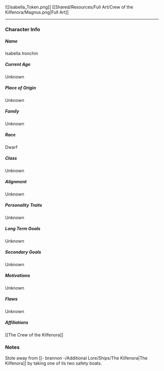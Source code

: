 ![[Isabella_Token.png]]
[[Shared/Resources/Full Art/Crew of the Kilfenora/Magnus.png|Full Art]]

---
### Character Info

##### Name 
Isabella Ironchin

##### Current Age
Unknown

##### Place of Origin
Unknown

##### Family
Unknown

##### Race
Dwarf

##### Class
Unknown

##### Alignment
Unknown

##### Personality Traits
Unknown

##### Long Term Goals
Unknown

##### Secondary Goals
Unknown

##### Motivations
Unknown

##### Flaws
Unknown

##### Affiliations
[[The Crew of the Kilfenora]]

### Notes
Stole away from [[- brannon -/Additional Lore/Ships/The Kilfenora|The Kilfenora]] by taking one of its two safety boats.
